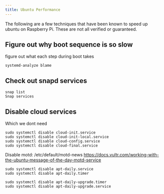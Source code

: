 ```yaml
---
title: Ubuntu Performance
---
```

The following are a few techniques that have been known to speed up ubuntu on Raspberry Pi. These are not all verified or guaranteed.

## Figure out why  boot sequence is so slow
 figure out what each step during boot takes
```
systemd-analyze blame
```
## Check out snapd services
```
snap list
Snap services
```
## Disable cloud services
Which we dont need
```
sudo systemctl disable cloud-init.service
sudo systemctl disable cloud-init-local.service
sudo systemctl disable cloud-config.service
sudo systemctl disable cloud-final.service
```

Disable motd: /etc/default/motd-news
https://docs.vultr.com/working-with-the-ubuntu-message-of-the-day-motd-service

```
sudo systemctl disable apt-daily.service
sudo systemctl disable apt-daily.timer

sudo systemctl disable apt-daily-upgrade.timer
sudo systemctl disable apt-daily-upgrade.service
```
